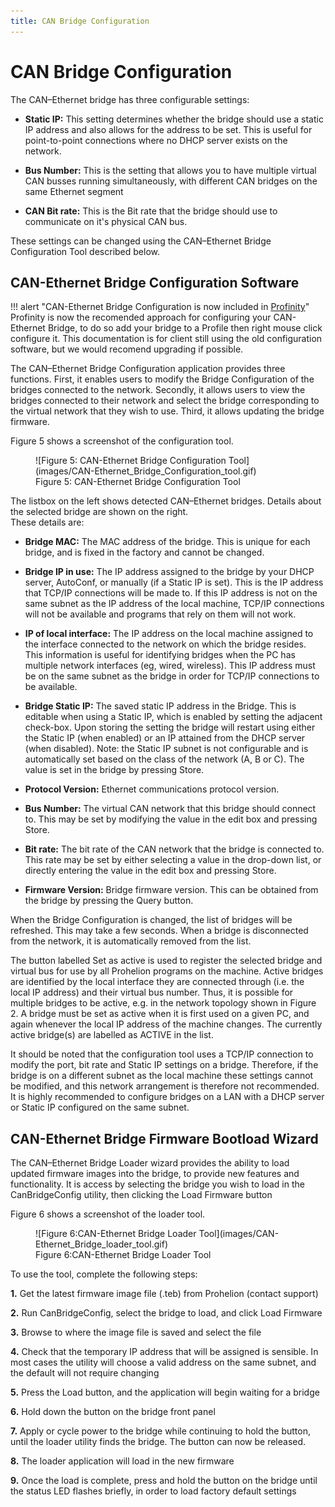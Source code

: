 ```yaml
---
title: CAN Bridge Configuration
---
```


# CAN Bridge Configuration

The CAN–Ethernet bridge has three configurable settings:

-  __Static IP:__ This setting determines whether the bridge should use a static IP address and also allows for the address to be set. This is useful for point-to-point connections where no DHCP server exists on the network. 

-  __Bus Number:__ This is the setting that allows you to have multiple virtual CAN busses running simultaneously, with different CAN bridges on the same Ethernet segment

- __CAN Bit rate:__ This is the Bit rate that the bridge should use to communicate on it's physical CAN bus.

These settings can be changed using the CAN–Ethernet Bridge Configuration Tool described below.

## CAN-Ethernet Bridge Configuration Software

!!! alert "CAN-Ethernet Bridge Configuration is now included in [Profinity](../../Profinity/20_CAN_Bus_Adapters.md)"
    Profinity is now the recomended approach for configuring your CAN-Ethernet Bridge, to do so add your bridge to a Profile then right mouse click configure it.  This documentation is  for client still using the old configuration software, but we would recomend upgrading if possible.

The CAN–Ethernet Bridge Configuration application provides three functions.  First, it enables users to modify the Bridge Configuration of the bridges connected to the network.  Secondly, it allows users to view the bridges connected to their network and select the bridge corresponding to the virtual network that they wish to use.  Third, it allows updating the bridge firmware.

Figure 5 shows a screenshot of the configuration tool.  

<figure markdown>
![Figure 5: CAN-Ethernet Bridge Configuration Tool](images/CAN-Ethernet_Bridge_Configuration_tool.gif)
<figcaption>Figure 5: CAN-Ethernet Bridge Configuration Tool</figcaption>
</figure>

The listbox on the left shows detected CAN–Ethernet bridges. Details about the selected bridge are shown on the right.  
These details are:

-  __Bridge MAC:__ The MAC address of the bridge.  This is unique for each bridge, and is fixed in the factory and cannot be changed. 

- __Bridge IP in use:__  The IP address assigned to the bridge by your DHCP server, AutoConf, or manually (if a Static IP is set).  This is the IP address that TCP/IP connections will be made to.  If this IP address is not on the same subnet as the IP address of the local machine, TCP/IP connections will not be available and programs that rely on them will not work.

-  __IP of local interface:__ The IP address on the local machine assigned to the interface connected to the network on which the bridge resides.  This information is useful for identifying bridges when the PC has multiple network interfaces (eg, wired, wireless).  This IP address must be on the same subnet as the bridge in order for TCP/IP connections to be available.

- __Bridge Static IP:__ The saved static IP address in the Bridge.  This is editable when using a Static IP, which is enabled by setting the adjacent check-box.  Upon storing the setting the bridge will restart using either the Static IP (when enabled) or an IP attained from the DHCP server (when disabled).  Note: the Static IP subnet is not configurable and is automatically set based on the class of the network (A, B or C).  The value is set in the bridge by pressing Store.

- __Protocol Version:__ Ethernet communications protocol version.

- __Bus Number:__  The virtual CAN network that this bridge should connect to. This may be set by modifying the value in the edit box and pressing Store.

- __Bit rate:__  The bit rate of the CAN network that the bridge is connected to. This rate may be set by either selecting a value in the drop-down list, or directly entering the value in the edit box and pressing Store.

- __Firmware Version:__ Bridge firmware version.  This can be obtained from the bridge by pressing the Query button.

When the Bridge Configuration is changed, the list of bridges will be refreshed.  This may take a few seconds. When a bridge is disconnected from the network, it is automatically removed from the list.

The button labelled Set as active is used to register the selected bridge and virtual bus for use by all Prohelion programs on the machine.  Active bridges are identified by the local interface they are connected through (i.e. the local IP address) and their virtual bus number.  Thus, it is possible for multiple bridges to be active, e.g. in the network topology shown in Figure 2.  A bridge must be set as active when it is first used on a given PC, and again whenever the local IP address of the machine changes.  The currently active bridge(s) are labelled as ACTIVE in the list.

It should be noted that the configuration tool uses a TCP/IP connection to modify the port, bit rate and Static IP settings on a bridge.  Therefore, if the bridge is on a different subnet as the local machine these settings cannot be modified, and this network arrangement is therefore not recommended. It is highly recommended to configure bridges on a LAN with a DHCP server or Static IP configured on the same subnet.

## CAN-Ethernet Bridge Firmware Bootload Wizard

The CAN–Ethernet Bridge Loader wizard provides the ability to load updated firmware images into the bridge, to provide new features and functionality.   It is access by selecting the bridge you wish to load in the CanBridgeConfig utility, then clicking the Load Firmware button

Figure 6 shows a screenshot of the loader tool.  

<figure markdown>
![Figure 6:CAN-Ethernet Bridge Loader Tool](images/CAN-Ethernet_Bridge_loader_tool.gif)
<figcaption>Figure 6:CAN-Ethernet Bridge Loader Tool</figcaption>
</figure>

To use the tool, complete the following steps:

__1.__ Get the latest firmware image file (.teb) from Prohelion (contact support)

__2.__ Run CanBridgeConfig, select the bridge to load, and click Load Firmware

__3.__ Browse to where the image file is saved and select the file

__4.__ Check that the temporary IP address that will be assigned is sensible. In most cases the utility will choose a valid address on the same subnet, and the default will not require changing

__5.__ Press the Load button, and the application will begin waiting for a bridge

__6.__ Hold down the button on the bridge front panel

__7.__ Apply or cycle power to the bridge while continuing to hold the button, until the loader utility finds the bridge.  The button can now be released.

__8.__ The loader application will load in the new firmware

__9.__ Once the load is complete, press and hold the button on the bridge until the status LED flashes briefly, in order to load factory default settings
